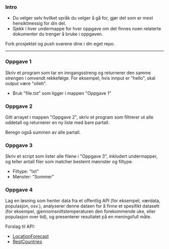 ### Intro
- Du velger selv hvilket språk du velger å gå for, gjør det som er mest hensiktmessig for din del. 
- Sjekk i hver undermappe for hver oppgave om det finnes noen relaterte dokumenter du trenger å bruke i oppgaven. 

Fork prosjektet og push svarene dine i din eget repo. 

---

### Oppgave 1

Skriv et program som tar en inngangsstreng og returnerer den samme strengen i omvendt rekkefølge. For eksempel, hvis innput er "hello", skal output være "olleh".

- Bruk "file.txt" som ligger i mappen "Oppgave 1"

### Oppgave 2

Gitt arrayet i mappen "Oppgave 2", skriv et program som filtrerer ut alle oddetall og returnerer en ny liste med bare partall.

Beregn også summen av alle partall. 

### Oppgave 3 

Skriv et script som lister alle filene i "Oppgave 3", inkludert undermapper, og teller antall filer som matcher bestemt møsnster og filtype. 

- Filtype: "txt"
- Mønster: "Sommer"

### Oppgave 4 

Lag en løsning som henter data fra et offentlig API (for eksempel, værdata, populasjon, osv.), analyserer denne dataen for å finne et spesifikt datasett (for eksempel, gjennomsnittstemperaturen den forekommende uke, eller populasjon over tid), og presenterer resultatet på en meningsfull måte. 

Forslag til API: 
- [LocationForecast](https://api.met.no/weatherapi/locationforecast/2.0/documentation)
- [RestCountries](https://restcountries.com/)